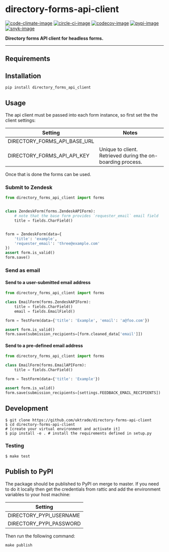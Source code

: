 # directory-forms-api-client

[![code-climate-image]][code-climate]
[![circle-ci-image]][circle-ci]
[![codecov-image]][codecov]
[![pypi-image]][pypi]
[![snyk-image]][snyk]

**Directory forms API client for headless forms.**

---

## Requirements

## Installation

```shell
pip install directory_forms_api_client
```

## Usage

The api client must be passed into each form instance, so first set the the client settings:

| Setting                      | Notes                                                       |
| ---------------------------- | ----------------------------------------------------------- |
| DIRECTORY_FORMS_API_BASE_URL |                                                             |
| DIRECTORY_FORMS_API_API_KEY  | Unique to client. Retrieved during the on-boarding process. |


Once that is done the forms can be used.


### Submit to Zendesk

```python
from directory_forms_api_client import forms


class ZendeskForm(forms.ZendeskAPIForm):
    # note that the base form provides `requester_email` email field
    title = fields.CharField()


form = ZendeskForm(data={
    'title': 'example',
    'requester_email': 'three@example.com'
})
assert form.is_valid()
form.save()
```

### Send as email

#### Send to a user-submitted email address

```python
from directory_forms_api_client import forms

class EmailForm(forms.ZendeskAPIForm):
    title = fields.CharField()
    email = fields.EmailField()

form = TestForm(data={'title': 'Example', 'email': 'a@foo.com'})

assert form.is_valid()
form.save(submission_recipients=[form.cleaned_data['email']])

```

#### Send to a pre-defined email address
```python
from directory_forms_api_client import forms

class EmailForm(forms.EmailAPIForm):
    title = fields.CharField()

form = TestForm(data={'title': 'Example'})

assert form.is_valid()
form.save(submission_recipients=[settings.FEEDBACK_EMAIL_RECIPIENTS])

```

## Development

    $ git clone https://github.com/uktrade/directory-forms-api-client
    $ cd directory-forms-api-client
    # [create your virtual environment and activate it]
    $ pip install -e . # install the requirements defined in setup.py

### Testing

    $ make test


## Publish to PyPI

The package should be published to PyPI on merge to master. If you need to do it locally then get the credentials from rattic and add the environment variables to your host machine:

| Setting                     |
| --------------------------- |
| DIRECTORY_PYPI_USERNAME     |
| DIRECTORY_PYPI_PASSWORD     |

Then run the following command:

    make publish


[code-climate-image]: https://codeclimate.com/github/uktrade/directory-forms-api-client/badges/issue_count.svg
[code-climate]: https://codeclimate.com/github/uktrade/directory-forms-api-client

[circle-ci-image]: https://circleci.com/gh/uktrade/directory-forms-api-client/tree/master.svg?style=svg
[circle-ci]: https://circleci.com/gh/uktrade/directory-forms-api-client/tree/master

[codecov-image]: https://codecov.io/gh/uktrade/directory-forms-api-client/branch/master/graph/badge.svg
[codecov]: https://codecov.io/gh/uktrade/directory-forms-api-client

[pypi-image]: https://badge.fury.io/py/directory-forms-api-client.svg
[pypi]: https://badge.fury.io/py/directory-forms-api-client

[snyk-image]: https://snyk.io/test/github/uktrade/directory-forms-api-client/badge.svg
[snyk]: https://snyk.io/test/github/uktrade/directory-forms-api-client
